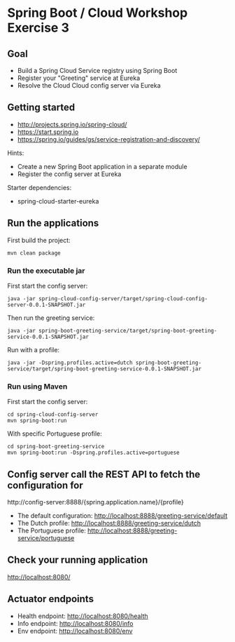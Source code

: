 # Spring Boot / Cloud Workshop Exercise 3

## Goal

* Build a Spring Cloud Service registry using Spring Boot
* Register your "Greeting" service at Eureka
* Resolve the Cloud Cloud config server via Eureka 

## Getting started

* http://projects.spring.io/spring-cloud/
* https://start.spring.io
* https://spring.io/guides/gs/service-registration-and-discovery/

Hints:

* Create a new Spring Boot application in a separate module
* Register the config server at Eureka

Starter dependencies:
* spring-cloud-starter-eureka

## Run the applications

First build the project:

```
mvn clean package
```

### Run the executable jar

First start the config server:

```
java -jar spring-cloud-config-server/target/spring-cloud-config-server-0.0.1-SNAPSHOT.jar
```

Then run the greeting service:

```
java -jar spring-boot-greeting-service/target/spring-boot-greeting-service-0.0.1-SNAPSHOT.jar
```

Run with a profile:

```
java -jar -Dspring.profiles.active=dutch spring-boot-greeting-service/target/spring-boot-greeting-service-0.0.1-SNAPSHOT.jar
```

### Run using Maven

First start the config server:

```
cd spring-cloud-config-server
mvn spring-boot:run
```

With specific Portuguese profile:

```
cd spring-boot-greeting-service
mvn spring-boot:run -Dspring.profiles.active=portuguese
```

## Config server call the REST API to fetch the configuration for 

http://config-server:8888/{spring.application.name}/{profile}

* The default configuration: [http://localhost:8888/greeting-service/default](http://localhost:8888/greeting-service/default)
* The Dutch profile: [http://localhost:8888/greeting-service/dutch](http://localhost:8888/greeting-service/dutch)
* The Portuguese profile: [http://localhost:8888/greeting-service/portuguese](http://localhost:8888/greeting-service/portuguese)

## Check your running application

[http://localhost:8080/](http://localhost:8080/)

## Actuator endpoints

* Health endpoint: [http://localhost:8080/health](http://localhost:8080/health)
* Info endpoint: [http://localhost:8080/info](http://localhost:8080/info)
* Env endpoint: [http://localhost:8080/env](http://localhost:8080/env)

